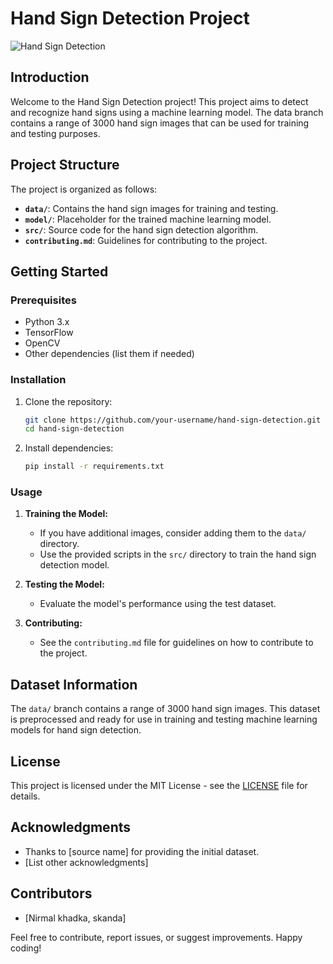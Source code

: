 
# Hand Sign Detection Project

![Hand Sign Detection](path/to/your/project/image.png)

## Introduction

Welcome to the Hand Sign Detection project! This project aims to detect and recognize hand signs using a machine learning model. The data branch contains a range of 3000 hand sign images that can be used for training and testing purposes.

## Project Structure

The project is organized as follows:

- **`data/`**: Contains the hand sign images for training and testing.
- **`model/`**: Placeholder for the trained machine learning model.
- **`src/`**: Source code for the hand sign detection algorithm.
- **`contributing.md`**: Guidelines for contributing to the project.

## Getting Started

### Prerequisites

- Python 3.x
- TensorFlow
- OpenCV
- Other dependencies (list them if needed)

### Installation

1. Clone the repository:

   ```bash
   git clone https://github.com/your-username/hand-sign-detection.git
   cd hand-sign-detection
   ```

2. Install dependencies:

   ```bash
   pip install -r requirements.txt
   ```

### Usage

1. **Training the Model:**
   - If you have additional images, consider adding them to the `data/` directory.
   - Use the provided scripts in the `src/` directory to train the hand sign detection model.

2. **Testing the Model:**
   - Evaluate the model's performance using the test dataset.

3. **Contributing:**
   - See the `contributing.md` file for guidelines on how to contribute to the project.

## Dataset Information

The `data/` branch contains a range of 3000 hand sign images. This dataset is preprocessed and ready for use in training and testing machine learning models for hand sign detection.

## License

This project is licensed under the MIT License - see the [LICENSE](LICENSE) file for details.

## Acknowledgments

- Thanks to [source name] for providing the initial dataset.
- [List other acknowledgments]

## Contributors

- [Nirmal khadka,  skanda]

Feel free to contribute, report issues, or suggest improvements. Happy coding!
